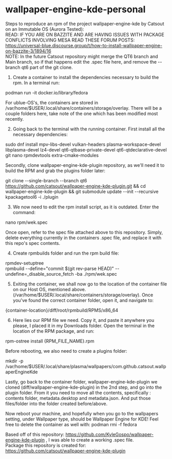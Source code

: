 # wallpaper-engine-kde-personal
Steps to reproduce an rpm of the project wallpaper-engine-kde by Catsout on an Immutable OS (Aurora Tested): \
READ: IF YOU ARE ON BAZZITE AND ARE HAVING ISSUES WITH PACKAGE CONFLICTS INVOLVING MESA READ THESE FORUM POSTS: \
https://universal-blue.discourse.group/t/how-to-install-wallpaper-engine-on-bazzite-3/1894/16 \
NOTE: In the future Catsout repository might merge the QT6 branch and Main branch, so if that happens edit the .spec file here, and remove the --branch qt6 part of the git clone. 

1. Create a container to install the dependencies necessary to build the rpm. In a terminal run:
   
podman run -it docker.io/library/fedora

For ublue-OS's, the containers are stored in /var/home/$USER/.local/share/containers/storage/overlay. There will be a couple folders here, take note of the one which has been modified most recently.

2.  Going back to the terminal with the running container. First install all the necessary dependencies:
   
sudo dnf install mpv-libs-devel vulkan-headers plasma-workspace-devel libplasma-devel lz4-devel qt6-qtbase-private-devel qt6-qtdeclarative-devel git nano rpmdevtools extra-cmake-modules

Secondly, clone wallpaper-engine-kde-plugin repository, as we'll need it to build the RPM and grab the plugins folder later:

git clone --single-branch --branch qt6 https://github.com/catsout/wallpaper-engine-kde-plugin.git && cd wallpaper-engine-kde-plugin && git submodule update --init --recursive \
kpackagetool6 -i ./plugin

3. We now need to edit the rpm install script, as it is outdated. Enter the command:
   
nano rpm/wek.spec

Once open, refer to the spec file attached above to this repository. Simply, delete everything currently in the containers .spec file, and replace it with this repo's spec contents.

4. Create rpmbuilds folder and run the rpm build file:

rpmdev-setuptree \
rpmbuild --define="commit $(git rev-parse HEAD)" --undefine=_disable_source_fetch -ba ./rpm/wek.spec 

5. Exiting the container, we shall now go to the location of the container file on our Host OS, mentioned above. (/var/home/$USER/.local/share/containers/storage/overlay). Once you've found the correct container folder, open it, and navigate to:

{container-location}/diff/root/rpmbuild/RPMS/x86_64 

6. Here lies our RPM file we need. Copy it, and paste it anywhere you please, I placed it in my Downloads folder. Open the terminal in the location of the RPM package, and run:

rpm-ostree install {RPM_FILE_NAME}.rpm

Before rebooting, we also need to create a plugins folder:

mkdir -p /var/home/$USER/.local/share/plasma/wallpapers/com.github.catsout.wallpaperEngineKde

Lastly, go back to the container folder, wallpaper-engine-kde-plugin we cloned (diff/wallpaper-engine-kde-plugin) in the 2nd step, and go into the plugin folder. From it you need to move all the contents, specifically : contents folder, metadata.desktop and metadata.json. And put those files/folder into the folder created before/above.

Now reboot your machine, and hopefully when you go to the wallpapers setting, under Wallpaper type, should be Wallpaper Engine for KDE! Feel free to delete the container as well with: podman rmi -f fedora

Based off of this repository: https://github.com/KyleGospo/wallpaper-engine-kde-plugin , I was able to create a working .spec file. \
Package this repository is created for: https://github.com/catsout/wallpaper-engine-kde-plugin


